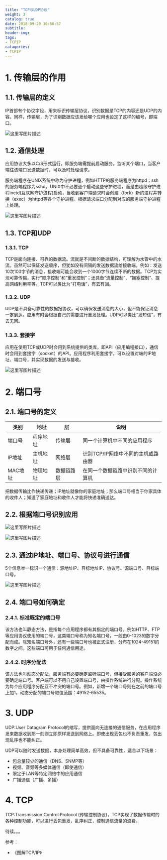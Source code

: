 ```yaml
---
title: "TCP与UDP协议"
weight: 3
catalog: true
date: 2018-09-20 10:50:57
subtitle:
header-img:
tags:
- TCPIP
catagories:
- TCPIP
---
```


# 1. 传输层的作用

## 1.1. 传输层的定义

IP首部有个协议字段，用来标识传输层协议，识别数据是TCP的内容还是UDP的内容。同样，传输层，为了识别数据应该发给哪个应用也设定了这样的编号，即端口。

![这里写图片描述](https://res.cloudinary.com/dqxtn0ick/image/upload/v1510579309/article/tcpip/tcpudp/1.1.png)

## 1.2. 通信处理

应用协议大多以C/S形式运行，即服务端需提前启动服务，监听某个端口，当客户端往该端口发送数据时，可以及时处理请求。

服务端程序在UNIX系统中称为守护进程，例如HTTP的服务端程序为httpd；ssh的服务端程序为sshd。UNIX中不必要逐个启动这些守护进程，而是由超级守护进程inetd(互联网守护进程)启动，当收到客户端请求时会创建（fork）新的进程并转换（exec）为httpd等各个守护进程。根据请求端口分配到对应的服务端守护进程上处理。

![这里写图片描述](https://res.cloudinary.com/dqxtn0ick/image/upload/v1510579310/article/tcpip/tcpudp/1.2.png)

## 1.3. TCP和UDP

### 1.3.1. TCP

TCP是面向连接、可靠的数据流。流就是不间断的数据结构，可理解为水管中的水流。虽然可以保证发送顺序，但犹如没有间隔的发送数据流给接收端。例如：发送10次100字节的消息，接收端可能会收到一个1000字节连续不断的数据。TCP为实现可靠传输，实行“顺序控制”和“重发控制”；还具备“流量控制”、“拥塞控制”、提高网络利用率等。TCP可以类比为“打电话”，有去有回。

### 1.3.2. UDP

UDP是不具备可靠性的数据报协议，可以确保发送消息的大小，但不能保证消息一定到达，应用有时会根据自己的需要进行重发处理。UDP可以类比“发短信”，有去无回。

### 1.3.3. 套接字

应用在使用TCP或UDP时会用到系统提供的类库，即API（应用编程接口），通信时会用到套接字（socket）的API。应用程序利用套接字，可以设置对端的IP地址、端口号，并实现数据的发送与接收。

![这里写图片描述](https://res.cloudinary.com/dqxtn0ick/image/upload/v1510579309/article/tcpip/tcpudp/1.3.3.png)

# 2. 端口号

## 2.1. 端口号的定义

| 类别    | 地址     | 层         | 说明                               |
| ------- | -------- | ---------- | ---------------------------------- |
| 端口号  | 程序地址 | 传输层     | 同一个计算机中不同的应用程序       |
| IP地址  | 主机地址 | 网络层     | 识别TCP/IP网络中不同的主机或路由器 |
| MAC地址 | 物理地址 | 数据链路层 | 在同一个数据链路中识别不同的计算机 |

把数据传输比作快递传递；IP地址就像你的家庭地址；那么端口号相当于你家具体的收件人；知道了家庭地址和收件人才能将快递准确送达。

## 2.2. 根据端口号识别应用

![这里写图片描述](https://res.cloudinary.com/dqxtn0ick/image/upload/v1510579309/article/tcpip/tcpudp/2.2.png)

![这里写图片描述](https://res.cloudinary.com/dqxtn0ick/image/upload/v1510579309/article/tcpip/tcpudp/2.2.1.png)

## 2.3. 通过IP地址、端口号、协议号进行通信

5个信息唯一标识一个通信：源地址IP、目标地址IP、协议号、源端口号、目标端口号。

![这里写图片描述](https://res.cloudinary.com/dqxtn0ick/image/upload/v1510579310/article/tcpip/tcpudp/2.3.png)

## 2.4. 端口号如何确定

### 2.4.1. 标准既定的端口号

该方法也叫静态方法，是指每个应用程序都有其指定的端口号。例如HTTP、FTP等应用协议使用的端口号，这类端口号称为知名端口号，一般由0-1023的数字分配而成。除知名端口号外，还有一些端口号也被正式注册，分布在1024-49151的数字之间。这些端口可用于任何通信用途。

### 2.4.2. 时序分配法

该方法也叫动态分配法，服务端有必要确定监听端口号，但接受服务的客户端没必要确定端口号。客户端可以不用自己设置端口号，由操作系统进行分配。操作系统为每个应用程序分配互不冲突的端口号。例如，新增一个端口号则在之前的端口号上加1，动态分配的端口号取值范围：49152-65535。

# 3. UDP

UDP:User Datagram Protocol的缩写，提供面向无连接的通信服务，在应用程序发来数据收到那一刻则立即原样发送到网络上。即使出现丢包也不负责重发，包出现乱序也不能纠正。

UDP可以随时发送数据，本身处理简单高效，但不具备可靠性，适合以下场景：

- 包总量较少的通信（DNS、SNMP等）
- 视频、音频等多媒体通信（即使通信）
- 限定于LAN等特定网络中的应用通信
- 广播通信（广播、多播）

# 4. TCP

TCP:Transmission Control Protocol (传输控制协议)，TCP实现了数据传输时的各种控制功能，可以进行丢包重发，乱序纠正，控制通信流量的浪费。

待续。。。



参考：

- 《图解TCP/IP》